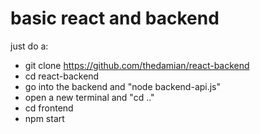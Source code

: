 # basic react and backend

just do a:<br>
- git clone https://github.com/thedamian/react-backend
- cd react-backend
- go into the backend and "node backend-api.js"
- open a new terminal and "cd .."
- cd frontend
- npm start

